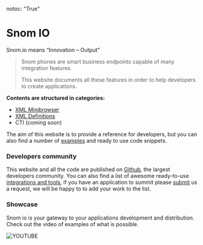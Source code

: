 notoc: "True"

# Snom IO

Snom.io means “Innovation – Output”

> Snom phones are smart business endpoints capable of many integration features.
>
> This website documents all these features in order to help developers to create applications.

**Contents are structured in categories:**

* [XML Minibrowser](xml_minibrowser/index.md)
* [XML Definitions](xml_definitions/index.md)
* CTI (coming soon)

The aim of this website is to provide a reference for developers, but you can also find a number of [examples](xml_minibrowser/examples/index.md) and ready to use code snippets.

### Developers community

This website and all the code are published on [Github](https://github.com/snomio), the largest developers community.
You can also find a list of awesome ready-to-use [integrations and tools](awesome/list.md), if you have an application to summit please [submit](awesome/howto-contribute.md) us a request, we will be happy to to add your work to the list.

### Showcase

Snom io is your gateway to your applications development and distribution.
Check out the video of examples of what is possible.

![YOUTUBE](jWISCXHhBTE)
